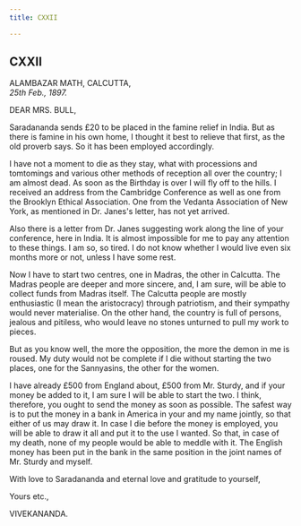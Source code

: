 ```yaml
---
title: CXXII

---
```





  

  


## CXXII

ALAMBAZAR MATH, CALCUTTA,  
*25th Feb., 1897.*

DEAR MRS. BULL,

Saradananda sends £20 to be placed in the famine relief in India. But as
there is famine in his own home, I thought it best to relieve that
first, as the old proverb says. So it has been employed accordingly.

I have not a moment to die as they stay, what with processions and
tomtomings and various other methods of reception all over the country;
I am almost dead. As soon as the Birthday is over I will fly off to the
hills. I received an address from the Cambridge Conference as well as
one from the Brooklyn Ethical Association. One from the Vedanta
Association of New York, as mentioned in Dr. Janes's letter, has not yet
arrived.

Also there is a letter from Dr. Janes suggesting work along the line of
your conference, here in India. It is almost impossible for me to pay
any attention to these things. I am so, so tired. I do not know whether
I would live even six months more or not, unless I have some rest.

Now I have to start two centres, one in Madras, the other in Calcutta.
The Madras people are deeper and more sincere, and, I am sure, will be
able to collect funds from Madras itself. The Calcutta people are mostly
enthusiastic (I mean the aristocracy) through patriotism, and their
sympathy would never materialise. On the other hand, the country is full
of persons, jealous and pitiless, who would leave no stones unturned to
pull my work to pieces.

But as you know well, the more the opposition, the more the demon in me
is roused. My duty would not be complete if I die without starting the
two places, one for the Sannyasins, the other for the women.

I have already £500 from England about, £500 from Mr. Sturdy, and if
your money be added to it, I am sure I will be able to start the two. I
think, therefore, you ought to send the money as soon as possible. The
safest way is to put the money in a bank in America in your and my name
jointly, so that either of us may draw it. In case I die before the
money is employed, you will be able to draw it all and put it to the use
I wanted. So that, in case of my death, none of my people would be able
to meddle with it. The English money has been put in the bank in the
same position in the joint names of Mr. Sturdy and myself.

With love to Saradananda and eternal love and gratitude to yourself, 

Yours etc.,

VIVEKANANDA.


